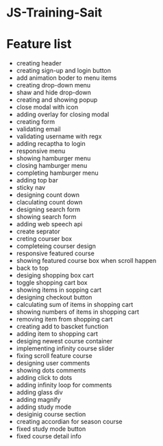 # JS-Training-Sait

# Feature list
  - creating header
  - creating sign-up and login button
  - add animation boder to menu items
  - creating drop-down menu
  - shaw and hide drop-down 
  - creating and showing popup
  - close modal with icon
  - adding overlay for closing modal
  - creating form 
  - validating email
  - validating username with regx
  - adding recaptha to login
  - responsive menu
  - showing hamburger menu
  - closing hamburger menu
  - completing hamburger menu
  - adding top bar 
  - sticky nav
  - designing count down
  - claculating count down
  - designing search form
  - showing search form
  - adding web speech api
  - create seprator
  - creting courser box
  - completeing courser design
  - responsive featured course
  - showing featured course box when scroll happen
  - back to top 
  - desiging shopping box cart
  - toggle shopping cart box
  - showing items in sopping cart 
  - designing checkout button
  - calculating sum of items in shopping cart
  - showing numbers of items in shopping cart
  - removing item from shopping cart
  - creating add to bascket function 
  - adding item to shopping cart
  - desiging newest course container
  - implementing infinity course slider
  - fixing scroll feature course
  - designing user comments 
  - showing dots comments
  - adding click to dots
  - adding infinity loop for comments
  - adding glass div
  - adding magnify 
  - adding study mode
  - desiginig course section
  - creating accordian for season course
  - fixed study mode button
  - fixed course detail info
